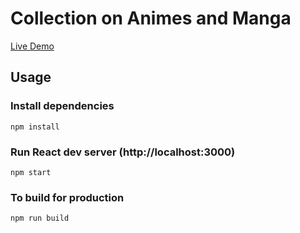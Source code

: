 # Collection on Animes and Manga

[Live Demo](https://my-animelist.netlify.app) 

## Usage

### Install dependencies

```
npm install
```

### Run React dev server (http://localhost:3000)

```
npm start
```

### To build for production

```
npm run build
```
